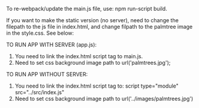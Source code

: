 To re-webpack/update the main.js file, use: npm run-script build.

If you want to make the static version (no server), need to change the filepath to the js file in index.html, and change filpath to the palmtree image in the style.css. See below:

TO RUN APP WITH SERVER (app.js):
1. You need to link the index.html script tag to main.js.
2. Need to set css background image path to url('palmtrees.jpg');

TO RUN APP WITHOUT SERVER:
1. You need to link the index.html script tag to: script type="module" src="../src/index.js"
2. Need to set css background image path to url('../images/palmtrees.jpg')





